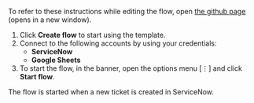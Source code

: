 To refer to these instructions while editing the flow, open [the github page](Record%20ServiceNow%20ticket%20details%20to%20Google%20Sheets_instructions.md) (opens in a new window).

1.	Click **Create flow** to start using the template.
2.	Connect to the following accounts by using your credentials:
    - **ServiceNow** 
    - **Google Sheets**
3.	To start the flow, in the banner, open the options menu [⋮] and click **Start flow**.

The flow is started when a new ticket is created in ServiceNow.
